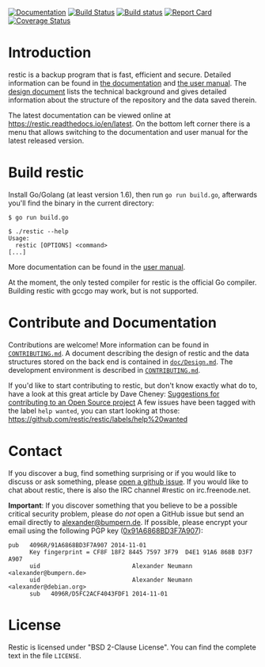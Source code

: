 [![Documentation](https://readthedocs.org/projects/restic/badge/?version=latest)](https://restic.readthedocs.io/en/latest/?badge=latest)
[![Build Status](https://travis-ci.org/restic/restic.svg?branch=master)](https://travis-ci.org/restic/restic)
[![Build status](https://ci.appveyor.com/api/projects/status/nuy4lfbgfbytw92q/branch/master?svg=true)](https://ci.appveyor.com/project/fd0/restic/branch/master)
[![Report Card](http://goreportcard.com/badge/github.com/restic/restic)](http://goreportcard.com/report/github.com/restic/restic)
[![Coverage Status](https://coveralls.io/repos/restic/restic/badge.svg)](https://coveralls.io/r/restic/restic)


Introduction
============

restic is a backup program that is fast, efficient and secure. Detailed
information can be found in [the documentation](doc/index.md) and [the user
manual](doc/Manual.md). The [design document](doc/Design.md) lists the
technical background and gives detailed information about the structure of the
repository and the data saved therein.

The latest documentation can be viewed online at
<https://restic.readthedocs.io/en/latest>. On the bottom left corner there is
a menu that allows switching to the documentation and user manual for the
latest released version.

Build restic
============

Install Go/Golang (at least version 1.6), then run `go run build.go`,
afterwards you'll find the binary in the current directory:

    $ go run build.go

    $ ./restic --help
    Usage:
      restic [OPTIONS] <command>
    [...]

More documentation can be found in the [user manual](doc/Manual.md).

At the moment, the only tested compiler for restic is the official Go compiler.
Building restic with gccgo may work, but is not supported.

Contribute and Documentation
============================

Contributions are welcome! More information can be found in
[`CONTRIBUTING.md`](CONTRIBUTING.md). A document describing the design of
restic and the data structures stored on the back end is contained in
[`doc/Design.md`](doc/Design.md).
The development environment is described in [`CONTRIBUTING.md`](CONTRIBUTING.md).

If you'd like to start contributing to restic, but don't know exactly what do
to, have a look at this great article by Dave Cheney:
[Suggestions for contributing to an Open Source project](http://dave.cheney.net/2016/03/12/suggestions-for-contributing-to-an-open-source-project)
A few issues have been tagged with the label `help wanted`, you can start
looking at those: https://github.com/restic/restic/labels/help%20wanted

Contact
=======

If you discover a bug, find something surprising or if you would like to
discuss or ask something, please [open a github issue](https://github.com/restic/restic/issues/new).
If you would like to chat about restic, there is also the IRC channel #restic
on irc.freenode.net.

**Important**: If you discover something that you believe to be a possible critical
security problem, please do *not* open a GitHub issue but send an email directly to
alexander@bumpern.de. If possible, please encrypt your email using the following PGP key
([0x91A6868BD3F7A907](https://pgp.mit.edu/pks/lookup?op=get&search=0xCF8F18F2844575973F79D4E191A6868BD3F7A907)):

```
pub   4096R/91A6868BD3F7A907 2014-11-01
      Key fingerprint = CF8F 18F2 8445 7597 3F79  D4E1 91A6 868B D3F7 A907
      uid                          Alexander Neumann <alexander@bumpern.de>
      uid                          Alexander Neumann <alexander@debian.org>
      sub   4096R/D5FC2ACF4043FDF1 2014-11-01
```

License
=======

Restic is licensed under "BSD 2-Clause License". You can find the complete text
in the file `LICENSE`.
